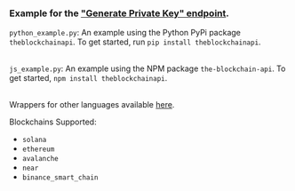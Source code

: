 ### Example for the <a href="https://docs.blockchainapi.com/#operation/generatePrivateKey">"Generate Private Key" endpoint</a>.

`python_example.py`: An example using the Python PyPi package `theblockchainapi`. To get started, run `pip install theblockchainapi`.<br/><br/>

`js_example.py`: An example using the NPM package `the-blockchain-api`. To get started, `npm install theblockchainapi`.<br/><br/>

Wrappers for other languages available <a href="https://docs.blockchainapi.com/#section/SDKs-API-Wrappers">here</a>.

Blockchains Supported:
- `solana`
- `ethereum`
- `avalanche`
- `near`
- `binance_smart_chain`